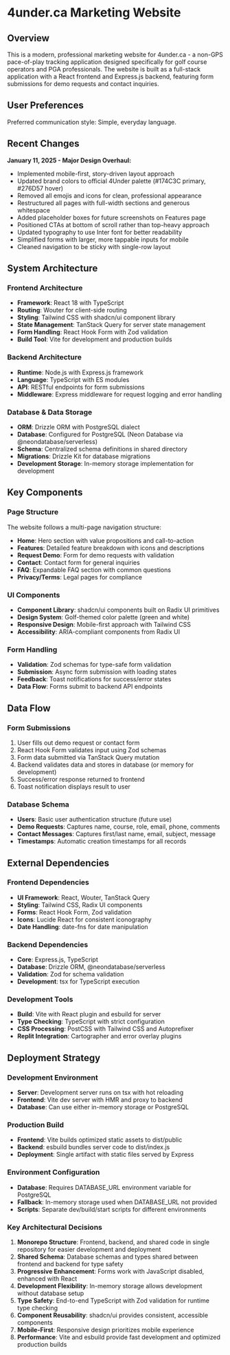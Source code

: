 # 4under.ca Marketing Website

## Overview

This is a modern, professional marketing website for 4under.ca - a non-GPS pace-of-play tracking application designed specifically for golf course operators and PGA professionals. The website is built as a full-stack application with a React frontend and Express.js backend, featuring form submissions for demo requests and contact inquiries.

## User Preferences

Preferred communication style: Simple, everyday language.

## Recent Changes

**January 11, 2025 - Major Design Overhaul:**
- Implemented mobile-first, story-driven layout approach
- Updated brand colors to official 4Under palette (#174C3C primary, #276D57 hover)
- Removed all emojis and icons for clean, professional appearance
- Restructured all pages with full-width sections and generous whitespace
- Added placeholder boxes for future screenshots on Features page
- Positioned CTAs at bottom of scroll rather than top-heavy approach
- Updated typography to use Inter font for better readability
- Simplified forms with larger, more tappable inputs for mobile
- Cleaned navigation to be sticky with single-row layout

## System Architecture

### Frontend Architecture
- **Framework**: React 18 with TypeScript
- **Routing**: Wouter for client-side routing
- **Styling**: Tailwind CSS with shadcn/ui component library
- **State Management**: TanStack Query for server state management
- **Form Handling**: React Hook Form with Zod validation
- **Build Tool**: Vite for development and production builds

### Backend Architecture
- **Runtime**: Node.js with Express.js framework
- **Language**: TypeScript with ES modules
- **API**: RESTful endpoints for form submissions
- **Middleware**: Express middleware for request logging and error handling

### Database & Data Storage
- **ORM**: Drizzle ORM with PostgreSQL dialect
- **Database**: Configured for PostgreSQL (Neon Database via @neondatabase/serverless)
- **Schema**: Centralized schema definitions in shared directory
- **Migrations**: Drizzle Kit for database migrations
- **Development Storage**: In-memory storage implementation for development

## Key Components

### Page Structure
The website follows a multi-page navigation structure:
- **Home**: Hero section with value propositions and call-to-action
- **Features**: Detailed feature breakdown with icons and descriptions
- **Request Demo**: Form for demo requests with validation
- **Contact**: Contact form for general inquiries
- **FAQ**: Expandable FAQ section with common questions
- **Privacy/Terms**: Legal pages for compliance

### UI Components
- **Component Library**: shadcn/ui components built on Radix UI primitives
- **Design System**: Golf-themed color palette (green and white)
- **Responsive Design**: Mobile-first approach with Tailwind CSS
- **Accessibility**: ARIA-compliant components from Radix UI

### Form Handling
- **Validation**: Zod schemas for type-safe form validation
- **Submission**: Async form submission with loading states
- **Feedback**: Toast notifications for success/error states
- **Data Flow**: Forms submit to backend API endpoints

## Data Flow

### Form Submissions
1. User fills out demo request or contact form
2. React Hook Form validates input using Zod schemas
3. Form data submitted via TanStack Query mutation
4. Backend validates data and stores in database (or memory for development)
5. Success/error response returned to frontend
6. Toast notification displays result to user

### Database Schema
- **Users**: Basic user authentication structure (future use)
- **Demo Requests**: Captures name, course, role, email, phone, comments
- **Contact Messages**: Captures first/last name, email, subject, message
- **Timestamps**: Automatic creation timestamps for all records

## External Dependencies

### Frontend Dependencies
- **UI Framework**: React, Wouter, TanStack Query
- **Styling**: Tailwind CSS, Radix UI components
- **Forms**: React Hook Form, Zod validation
- **Icons**: Lucide React for consistent iconography
- **Date Handling**: date-fns for date manipulation

### Backend Dependencies
- **Core**: Express.js, TypeScript
- **Database**: Drizzle ORM, @neondatabase/serverless
- **Validation**: Zod for schema validation
- **Development**: tsx for TypeScript execution

### Development Tools
- **Build**: Vite with React plugin and esbuild for server
- **Type Checking**: TypeScript with strict configuration
- **CSS Processing**: PostCSS with Tailwind CSS and Autoprefixer
- **Replit Integration**: Cartographer and error overlay plugins

## Deployment Strategy

### Development Environment
- **Server**: Development server runs on tsx with hot reloading
- **Frontend**: Vite dev server with HMR and proxy to backend
- **Database**: Can use either in-memory storage or PostgreSQL

### Production Build
- **Frontend**: Vite builds optimized static assets to dist/public
- **Backend**: esbuild bundles server code to dist/index.js
- **Deployment**: Single artifact with static files served by Express

### Environment Configuration
- **Database**: Requires DATABASE_URL environment variable for PostgreSQL
- **Fallback**: In-memory storage used when DATABASE_URL not provided
- **Scripts**: Separate dev/build/start scripts for different environments

### Key Architectural Decisions

1. **Monorepo Structure**: Frontend, backend, and shared code in single repository for easier development and deployment
2. **Shared Schema**: Database schemas and types shared between frontend and backend for type safety
3. **Progressive Enhancement**: Forms work with JavaScript disabled, enhanced with React
4. **Development Flexibility**: In-memory storage allows development without database setup
5. **Type Safety**: End-to-end TypeScript with Zod validation for runtime type checking
6. **Component Reusability**: shadcn/ui provides consistent, accessible components
7. **Mobile-First**: Responsive design prioritizes mobile experience
8. **Performance**: Vite and esbuild provide fast development and optimized production builds